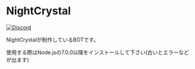 # NightCrystal
<div>
    <a href="https://discord.gg/DbTpjXV"><img src="https://discordapp.com/api/guilds/391390986770710528/embed.png" alt="Discord" /></a>
</div>

NightCrystalが制作しているBOTです。

使用する際はNode.jsの7.0.0以降をインストールして下さい(古いとエラーなどが出ます)
